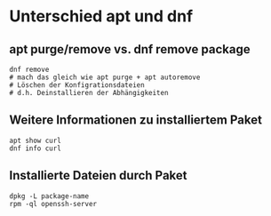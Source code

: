# Unterschied apt und dnf

## apt purge/remove vs. dnf remove package

```
dnf remove
# mach das gleich wie apt purge + apt autoremove
# Löschen der Konfigrationsdateien
# d.h. Deinstallieren der Abhängigkeiten
```

## Weitere Informationen zu installiertem Paket 

```
apt show curl 
dnf info curl
```

## Installierte Dateien durch Paket 

```
dpkg -L package-name  
rpm -ql openssh-server
```
